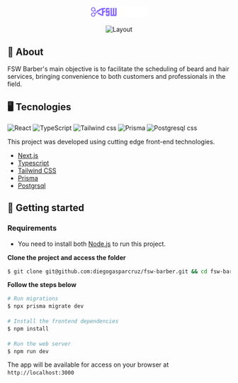 <div align="center">
  <img alt="podcastr" src=".github/fsw-barber-logo.svg" width="25%"/>
  <br/><br/>
  <img alt="Layout" src=".github/fsw-barber-capa.png" />
</div>

## 📃 About

FSW Barber's main objective is to facilitate the scheduling of beard and hair services, bringing convenience to both customers and professionals in the field.

## 🖥 Tecnologies

<div>
      <img alt="React" src="https://img.shields.io/badge/next.js%20-%2320232a.svg?&style=for-the-badge&logo=next&logoColor=%2361DAFB" />
      <img alt="TypeScript" src="https://img.shields.io/badge/typescript%20-%23007ACC.svg?&style=for-the-badge&logo=typescript&logoColor=white" />
      <img alt="Tailwind css" src="https://img.shields.io/badge/Tailwind_CSS-38B2AC?style=for-the-badge&logo=tailwind-css&logoColor=white" />
      <img alt="Prisma" src="https://img.shields.io/badge/prisma-1B222D?style=for-the-badge&logo=prisma&logoColor=white" />
      <img alt="Postgresql css" src="https://img.shields.io/badge/PostgreSQL-316192?style=for-the-badge&logo=postgresql&logoColor=white" />
      
</div>

This project was developed using cutting edge front-end technologies.

- [Next.js](https://nextjs.org/)
- [Typescript](https://www.typescriptlang.org/)
- [Tailwind CSS](https://tailwindcss.com/)
- [Prisma](https://www.prisma.io/)
- [Postgrsql](https://www.postgresql.org/)

## 🚀 Getting started

### Requirements

- You need to install both [Node.js](https://nodejs.org/en/download/) to run this project.

**Clone the project and access the folder**

```bash
$ git clone git@github.com:diegogasparcruz/fsw-barber.git && cd fsw-barber
```

**Follow the steps below**

```bash
# Run migrations
$ npx prisma migrate dev

# Install the frontend dependencies
$ npm install

# Run the web server
$ npm run dev
```

The app will be available for access on your browser at `http://localhost:3000`
